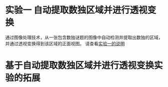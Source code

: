 # 实验一 自动提取数独区域并进行透视变换
通过图像处理技术，从一张包含数独谜题的图像中自动检测并提取出数独的区域，并通过透视变换得到该区域的正面视图。
请查看[实验一的说明](https://github.com/wefio/sudoku_img/blob/main/%E5%AE%9E%E9%AA%8C%E4%B8%80/README.md)

# 基于自动提取数独区域并进行透视变换实验的拓展
